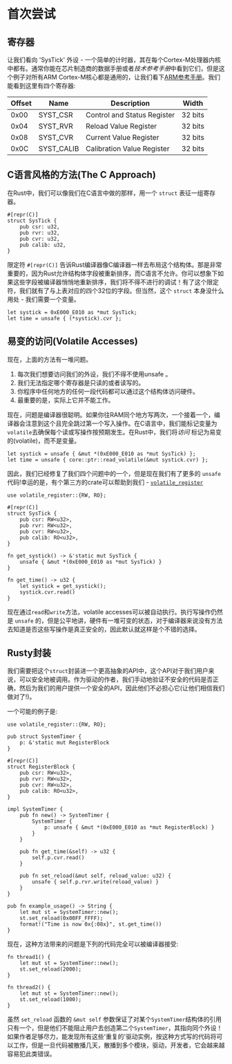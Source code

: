 # 首次尝试

## 寄存器

让我们看向 'SysTick' 外设 - 一个简单的计时器，其在每个Cortex-M处理器内核中都有。通常你能在芯片制造商的数据手册或者*技术参考手册*中看到它们，但是这个例子对所有ARM Cortex-M核心都是通用的，让我们看下[ARM参考手册]。我们能看到这里有四个寄存器:

[ARM参考手册]: http://infocenter.arm.com/help/topic/com.arm.doc.dui0553a/Babieigh.html

| Offset | Name        | Description                 | Width  |
|--------|-------------|-----------------------------|--------|
| 0x00   | SYST_CSR    | Control and Status Register | 32 bits|
| 0x04   | SYST_RVR    | Reload Value Register       | 32 bits|
| 0x08   | SYST_CVR    | Current Value Register      | 32 bits|
| 0x0C   | SYST_CALIB  | Calibration Value Register  | 32 bits|

## C语言风格的方法(The C Approach)

在Rust中，我们可以像我们在C语言中做的那样，用一个 `struct` 表征一组寄存器。

```rust,ignore
#[repr(C)]
struct SysTick {
    pub csr: u32,
    pub rvr: u32,
    pub cvr: u32,
    pub calib: u32,
}
```
限定符 `#[repr(C)]` 告诉Rust编译器像C编译器一样去布局这个结构体。那是非常重要的，因为Rust允许结构体字段被重新排序，而C语言不允许。你可以想象下如果这些字段被编译器悄悄地重新排序，我们将不得不进行的调试！有了这个限定符，我们就有了与上表对应的四个32位的字段。但当然，这个 `struct` 本身没什么用处 - 我们需要一个变量。

```rust,ignore
let systick = 0xE000_E010 as *mut SysTick;
let time = unsafe { (*systick).cvr };
```

## 易变的访问(Volatile Accesses)

现在，上面的方法有一堆问题。

1. 每次我们想要访问我们的外设，我们不得不使用unsafe 。
2. 我们无法指定哪个寄存器是只读的或者读写的。
3. 你程序中任何地方的任何一段代码都可以通过这个结构体访问硬件。
4. 最重要的是，实际上它并不能工作。

现在，问题是编译器很聪明。如果你往RAM同个地方写两次，一个接着一个，编译器会注意到这个且完全跳过第一个写入操作。在C语言中，我们能标记变量为`volatile`去确保每个读或写操作按预期发生。在Rust中，我们将*访问* 标记为易变的(volatile)，而不是变量。

```rust,ignore
let systick = unsafe { &mut *(0xE000_E010 as *mut SysTick) };
let time = unsafe { core::ptr::read_volatile(&mut systick.cvr) };
```
因此，我们已经修复了我们四个问题中的一个，但是现在我们有了更多的 `unsafe` 代码!幸运的是，有个第三方的crate可以帮助到我们 - [`volatile_register`]

[`volatile_register`]: https://crates.io/crates/volatile_register

```rust,ignore
use volatile_register::{RW, RO};

#[repr(C)]
struct SysTick {
    pub csr: RW<u32>,
    pub rvr: RW<u32>,
    pub cvr: RW<u32>,
    pub calib: RO<u32>,
}

fn get_systick() -> &'static mut SysTick {
    unsafe { &mut *(0xE000_E010 as *mut SysTick) }
}

fn get_time() -> u32 {
    let systick = get_systick();
    systick.cvr.read()
}
```

现在通过`read`和`write`方法，volatile accesses可以被自动执行。执行写操作仍然是 `unsafe` 的，但是公平地讲，硬件有一堆可变的状态，对于编译器来说没有方法去知道是否这些写操作是真正安全的，因此默认就这样是个不错的选择。

## Rusty封装

我们需要把这个`struct`封装进一个更高抽象的API中，这个API对于我们用户来说，可以安全地被调用。作为驱动的作者，我们手动地验证不安全的代码是否正确，然后为我们的用户提供一个安全的API，因此他们不必担心它(让他们相信我们做对了!)。

一个可能的例子是:

```rust,ignore
use volatile_register::{RW, RO};

pub struct SystemTimer {
    p: &'static mut RegisterBlock
}

#[repr(C)]
struct RegisterBlock {
    pub csr: RW<u32>,
    pub rvr: RW<u32>,
    pub cvr: RW<u32>,
    pub calib: RO<u32>,
}

impl SystemTimer {
    pub fn new() -> SystemTimer {
        SystemTimer {
            p: unsafe { &mut *(0xE000_E010 as *mut RegisterBlock) }
        }
    }

    pub fn get_time(&self) -> u32 {
        self.p.cvr.read()
    }

    pub fn set_reload(&mut self, reload_value: u32) {
        unsafe { self.p.rvr.write(reload_value) }
    }
}

pub fn example_usage() -> String {
    let mut st = SystemTimer::new();
    st.set_reload(0x00FF_FFFF);
    format!("Time is now 0x{:08x}", st.get_time())
}
```

现在，这种方法带来的问题是下列的代码完全可以被编译器接受:

```rust,ignore
fn thread1() {
    let mut st = SystemTimer::new();
    st.set_reload(2000);
}

fn thread2() {
    let mut st = SystemTimer::new();
    st.set_reload(1000);
}
```

虽然 `set_reload` 函数的 `&mut self` 参数保证了对某个`SystemTimer`结构体的引用只有一个，但是他们不能阻止用户去创造第二个`SystemTimer`，其指向同个外设！如果作者足够尽力，能发现所有这些'重复的'驱动实例，按这种方式写的代码将可以工作，但是一旦代码被散播几天，散播到多个模块，驱动，开发者，它会越来越容易犯此类错误。
